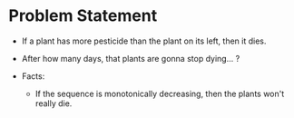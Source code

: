 # Problem Statement

* If a plant has more pesticide than the plant on its left, then it dies. 

* After how many days, that plants are gonna stop dying... ?

* Facts:
  * If the sequence is monotonically decreasing, then the plants won't really die. 